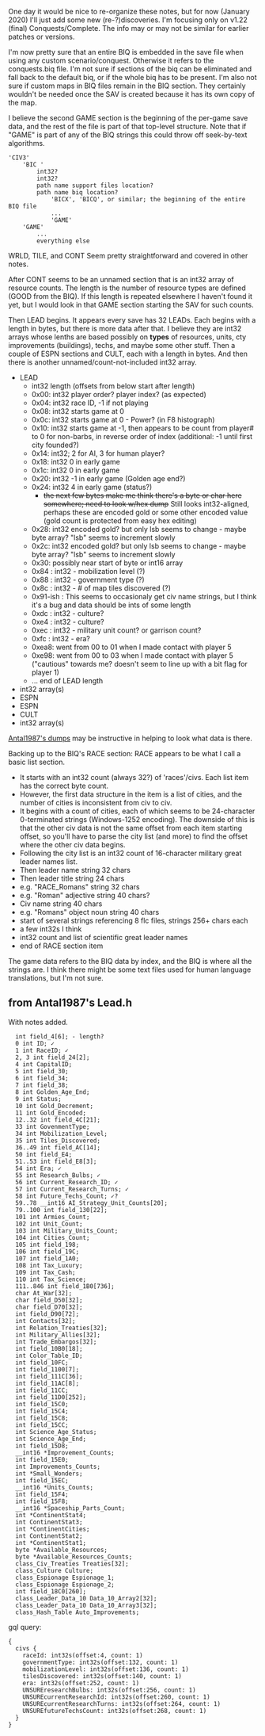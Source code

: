 One day it would be nice to re-organize these notes, but for now (January 2020) I'll just add some new (re-?)discoveries.
I'm focusing only on v1.22 (final) Conquests/Complete. The info may or may not be similar for earlier patches or versions.

I'm now pretty sure that an entire BIQ is embedded in the save file when using any custom scenario/conquest.
Otherwise it refers to the conquests.biq file. I'm not sure if sections of the biq can be eliminated and fall
back to the default biq, or if the whole biq has to be present. I'm also not sure if custom maps in BIQ files
remain in the BIQ section. They certainly wouldn't be needed once the SAV is created because it has its own
copy of the map.

I believe the second GAME section is the beginning of the per-game save data, and the rest of the file is part of that
top-level structure. Note that if "GAME" is part of any of the BIQ strings this could throw off seek-by-text
algorithms.

```
'CIV3'
    'BIC '
        int32?
        int32?
        path name support files location?
        path name biq location?
            'BICX', 'BICQ', or similar; the beginning of the entire BIQ file
            ...
            'GAME'
    'GAME'
        ...
        everything else
```

WRLD, TILE, and CONT Seem pretty straightforward and covered in other notes.

After CONT seems to be an unnamed section that is an int32 array of resource counts. The length is the number of
resource types are defined (GOOD from the BIQ). If this length is repeated elsewhere I haven't found it yet,
but I would look in that GAME section starting the SAV for such counts.

Then LEAD begins. It appears every save has 32 LEADs. Each begins with a length in bytes, but there is more
data after that. I believe they are int32 arrays whose lenths are based possibly on **types** of resources, units,
cty improvements (buildings), techs, and maybe some other stuff. Then a couple of ESPN sections and CULT, each
with a length in bytes. And then there is another unnamed/count-not-included int32 array.

- LEAD
  - int32 length (offsets from below start after length)
  - 0x00: int32 player order? player index? (as expected)
  - 0x04: int32 race ID, -1 if not playing
  - 0x08: int32 starts game at 0
  - 0x0c: int32 starts game at 0 - Power? (in F8 histograph)
  - 0x10: int32 starts game at -1, then appears to be count from player# to 0 for non-barbs, in reverse order of index (additional: -1 until first city founded?)
  - 0x14: int32; 2 for AI, 3 for human player?
  - 0x18: int32 0 in early game
  - 0x1c: int32 0 in early game
  - 0x20: int32 -1 in early game (Golden age end?)
  - 0x24: int32 4 in early game (status?)
    - ~~the next few bytes make me think there's a byte or char here somewhere; need to look w/hex dump~~ Still looks int32-aligned, perhaps these are encoded gold or some other encoded value (gold count is protected from easy hex editing)
  - 0x28: int32 encoded gold? but only lsb seems to change - maybe byte array? "lsb" seems to increment slowly
  - 0x2c: int32 encoded gold? but only lsb seems to change - maybe byte array? "lsb" seems to increment slowly
  - 0x30: possibly near start of byte or int16 array
  - 0x84 : int32 - mobilization level (?)
  - 0x88 : int32 - government type (?)
  - 0x8c : int32 - # of map tiles discovered (?)
  - 0x91-ish : This seems to occasionaly get civ name strings, but I think it's a bug and data should be ints of some length
  - 0xdc : int32 - culture?
  - 0xe4 : int32 - culture?
  - 0xec : int32 - military unit count? or garrison count?
  - 0xfc : int32 - era?
  - 0xea8: went from 00 to 01 when I made contact with player 5
  - 0xe98: went from 00 to 03 when I made contact with player 5 ("cautious" towards me? doesn't seem to line up with a bit flag for player 1)
  - ... end of LEAD length
- int32 array(s)
- ESPN
- ESPN
- CULT
- int32 array(s)

[Antal1987's dumps](https://github.com/myjimnelson/C3CPatchFramework/blob/master/Civ3/Leader.h) may be instructive in helping to look what data is there.

Backing up to the BIQ's RACE section: RACE appears to be what I call a basic list section.

- It starts with an int32 count (always 32?) of 'races'/civs. Each list item has the correct byte count.
- However, the first data structure in the item is a list of cities, and the number of cities is inconsistent from civ to civ.
- It begins with a count of cities, each of which seems to be 24-character 0-terminated strings (Windows-1252 encoding). The downside of this is that the other civ data is not the same offset from each item starting offset, so you'll have to parse the city list (and more) to find the offset where the other civ data begins.
- Following the city list is an int32 count of 16-character military great leader names list.
- Then leader name string 32 chars
- Then leader title string 24 chars
- e.g. "RACE_Romans" string 32 chars
- e.g. "Roman" adjective string 40 chars?
- Civ name string 40 chars
- e.g. "Romans" object noun string 40 chars
- start of several strings referencing 8 flc files, strings 256+ chars each
- a few int32s I think
- int32 count and list of scientific great leader names 
- end of RACE section item

The game data refers to the BIQ data by index, and the BIQ is where all the strings are.
I think there might be some text files used for human language translations, but I'm not sure.

## from Antal1987's Lead.h

With notes added.

```
  int field_4[6]; - length?
  0 int ID; ✓ 
  1 int RaceID; ✓
  2, 3 int field_24[2];
  4 int CapitalID;
  5 int field_30;
  6 int field_34;
  7 int field_38;
  8 int Golden_Age_End;
  9 int Status;
  10 int Gold_Decrement;
  11 int Gold_Encoded;
  12..32 int field_4C[21];
  33 int GovenmentType;
  34 int Mobilization_Level;
  35 int Tiles_Discovered;
  36..49 int field_AC[14];
  50 int field_E4;
  51..53 int field_E8[3];
  54 int Era; ✓
  55 int Research_Bulbs; ✓
  56 int Current_Research_ID; ✓
  57 int Current_Research_Turns; ✓
  58 int Future_Techs_Count; ✓?
  59..78 __int16 AI_Strategy_Unit_Counts[20];
  79..100 int field_130[22];
  101 int Armies_Count;
  102 int Unit_Count;
  103 int Military_Units_Count;
  104 int Cities_Count;
  105 int field_198;
  106 int field_19C;
  107 int field_1A0;
  108 int Tax_Luxury;
  109 int Tax_Cash;
  110 int Tax_Science;
  111..846 int field_1B0[736];
  char At_War[32];
  char field_D50[32];
  char field_D70[32];
  int field_D90[72];
  int Contacts[32];
  int Relation_Treaties[32];
  int Military_Allies[32];
  int Trade_Embargos[32];
  int field_10B0[18];
  int Color_Table_ID;
  int field_10FC;
  int field_1100[7];
  int field_111C[36];
  int field_11AC[8];
  int field_11CC;
  int field_11D0[252];
  int field_15C0;
  int field_15C4;
  int field_15C8;
  int field_15CC;
  int Science_Age_Status;
  int Science_Age_End;
  int field_15D8;
  __int16 *Improvement_Counts;
  int field_15E0;
  int Improvements_Counts;
  int *Small_Wonders;
  int field_15EC;
  __int16 *Units_Counts;
  int field_15F4;
  int field_15F8;
  __int16 *Spaceship_Parts_Count;
  int *ContinentStat4;
  int ContinentStat3;
  int *ContinentCities;
  int ContinentStat2;
  int *ContinentStat1;
  byte *Available_Resources;
  byte *Available_Resources_Counts;
  class_Civ_Treaties Treaties[32];
  class_Culture Culture;
  class_Espionage Espionage_1;
  class_Espionage Espionage_2;
  int field_18C0[260];
  class_Leader_Data_10 Data_10_Array2[32];
  class_Leader_Data_10 Data_10_Array3[32];
  class_Hash_Table Auto_Improvements;
```

gql query:

```
{
  civs {
    raceId: int32s(offset:4, count: 1)
    governmentType: int32s(offset:132, count: 1)
    mobilizationLevel: int32s(offset:136, count: 1)
    tilesDiscovered: int32s(offset:140, count: 1)
    era: int32s(offset:252, count: 1)
    UNSUREresearchBulbs: int32s(offset:256, count: 1)
    UNSUREcurrentResearchId: int32s(offset:260, count: 1)
    UNSUREcurrentResearchTurns: int32s(offset:264, count: 1)
    UNSUREfutureTechsCount: int32s(offset:268, count: 1)
  }
}
```